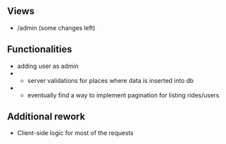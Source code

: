 ## Views
- /admin (some changes left)

## Functionalities
- adding user as admin
- * server validations for places where data is inserted into db
- * eventually find a way to implement pagination for listing rides/users

## Additional rework
- Client-side logic for most of the requests
